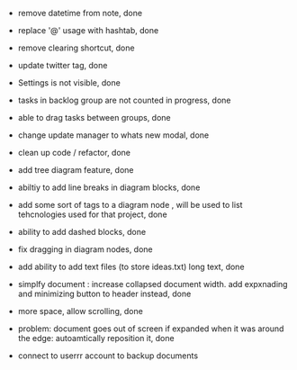- remove datetime from note, done 
- replace '@' usage with hashtab, done 
- remove clearing shortcut, done 
- update twitter tag, done 
- Settings is not visible, done 
- tasks in backlog group are not counted in progress, done 
- able to drag tasks between groups, done 
- change update manager to whats new modal, done 
- clean up code / refactor, done 


- add tree diagram feature, done 
- abiltiy to add line breaks in diagram blocks, done 
- add some sort of tags to a diagram node , will be used to list tehcnologies used for that project, done 
- ability to add dashed blocks, done 

- fix dragging in diagram nodes, done 


- add ability to add text files (to store ideas.txt) long text, done 
- simplfy document : increase collapsed document width. add expxnading and minimizing button to header instead, done 
- more space,  allow scrolling, done 
- problem: document goes out of screen if expanded when it was around the edge: autoamtically reposition it, done 




- connect to userrr account to backup documents 